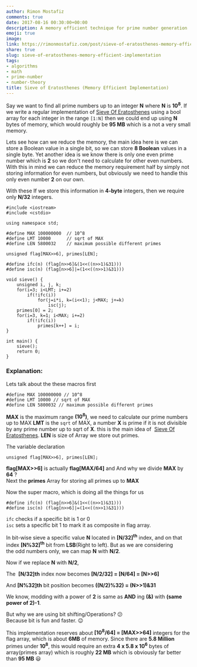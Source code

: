 ```yaml
---
author: Rimon Mostafiz
comments: true
date: 2017-08-16 00:30:00+00:00
description: A memory efficient technique for prime number generation
emoji: true
image:
link: https://rimonmostafiz.com/post/sieve-of-eratosthenes-memory-efficient-implementation/
share: true
slug: sieve-of-eratosthenes-memory-efficient-implementation
tags:
- algorithms
- math
- prime-number
- number-theory
title: Sieve of Eratosthenes (Memory Efficient Implementation)
---
```

Say we want to find all prime numbers up to an integer **N** where **N** is **10<sup>8</sup>**. If we write a regular implementation of [Sieve Of Eratosthenes](http://en.wikipedia.org/wiki/Sieve_of_Eratosthenes) using a bool array for each integer in the range `[1:N]` then we could end up using **N** bytes of memory, which would roughly be **95 MB** which is a not a very small memory.

Lets see how can we reduce the memory, the main idea here is we can store a Boolean value in a single bit, so we can store **8 Boolean** values in a single byte. Yet another idea is we know there is only one even prime number which is **2** so we don't need to calculate for other even numbers. With this in mind we can reduce the memory requirement half by simply not storing information for even numbers, but obviously we need to handle this only even number **2** on our own.

With these If we store this information in **4-byte** integers, then we require only **N/32** integers.

~~~
#include <iostream>
#include <cstdio>

using namespace std;

#define MAX 100000000  // 10^8
#define LMT 10000      // sqrt of MAX
#define LEN 5800032    // maximum possible different primes

unsigned flag[MAX>>6], primes[LEN];

#define ifc(n) (flag[n>>6]&(1<<((n>>1)&31)))
#define isc(n) (flag[n>>6]|=(1<<((n>>1)&31)))

void sieve() {
    unsigned i, j, k;
    for(i=3; i<LMT; i+=2)
        if(!ifc(i))
            for(j=i*i, k=(i<<1); j<MAX; j+=k)
                isc(j);
    primes[0] = 2;
    for(i=3, k=1; i<MAX; i+=2)
        if(!ifc(i))
            primes[k++] = i;
}

int main() {
    sieve();
    return 0;
}
~~~
### Explanation:
Lets talk about the these macros first
~~~
#define MAX 100000000 // 10^8
#define LMT 10000 // sqrt of MAX
#define LEN 5800032 // maximum possible different primes
~~~

**MAX** is the maximum range **(10<sup>8</sup>)**, we need to calculate our prime numbers up to MAX
**LMT** is the `sqrt` of MAX, a number **X** is prime if it is not divisible by any prime number up to sqrt of **X**. this is the main idea of  [Sieve Of Eratosthenes](http://en.wikipedia.org/wiki/Sieve_of_Eratosthenes).
**LEN** is size of Array we store out primes.

The variable declaration 

    unsigned flag[MAX>>6], primes[LEN];

**flag[MAX>>6]** is actually **flag[MAX/64]** and And why we divide **MAX** by **64** ? <br>
Next the **primes** Array for storing all primes up to **MAX**

Now the super macro, which is doing all the things for us
~~~
#define ifc(n) (flag[n>>6]&(1<<((n>>1)&31)))
#define isc(n) (flag[n>>6]|=(1<<((n>>1)&31)))
~~~
`ifc` checks if a specific bit is 1 or 0 <br>
`isc` sets a specific bit 1 to mark it as composite in flag array.

In bit-wise sieve a specific value **N** located in
**[N/32]<sup>th</sup>** index, and on that index **[N%32]<sup>th</sup>** bit from **LSB**(Right to left). But as we are considering the odd numbers only, we can map **N** with **N/2**.

Now if we replace **N** with **N/2**,

The  **[N/32]th** index now becomes **[N/2/32] = [N/64] = [N>>6]** <br>

And **[N%32]th** bit position becomes **((N/2)%32) = (N>>1)&31**

We know, modding with a power of **2** is same as **AND** ing **(&)** with **(same power of 2)-1**.

But why we are using bit shifting/Operations? :confused: <br>  Because bit is fun and faster. :wink:


This implementation reserves about **[10<sup>8</sup>/64] = [MAX>>64]** integers for the flag array, which is about **6MB** of memory. Since there are **5.8 Million** primes under **10<sup>8</sup>**, this would require an extra **4 x 5.8 x 10<sup>6</sup>** bytes of array(primes array) which is roughly **22 MB** which is obviously far better than **95 MB** :smiley:
